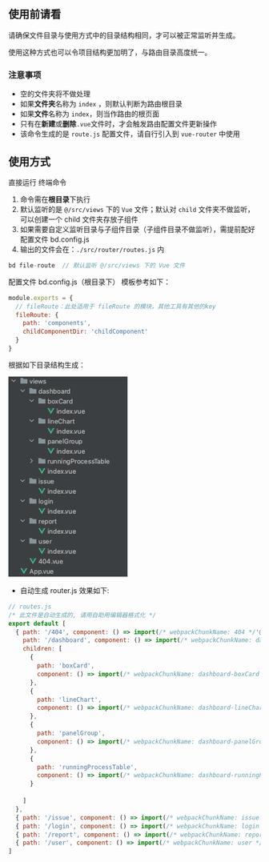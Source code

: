 ## 使用前请看

请确保文件目录与使用方式中的目录结构相同，才可以被正常监听并生成。

使用这种方式也可以令项目结构更加明了，与路由目录高度统一。

### 注意事项

- 空的文件夹将不做处理
- 如果**文件夹**名称为 `index` ，则默认判断为路由根目录
- 如果**文件**名称为 `index`，则当作路由的根页面
- 只有在**新建**或**删除**`.vue`文件时，才会触发路由配置文件更新操作
- 该命令生成的是 `route.js` 配置文件，请自行引入到 `vue-router` 中使用

## 使用方式

直接运行 终端命令
1. 命令需在**根目录**下执行
2. 默认监听的是 `@/src/views` 下的 `Vue` 文件；默认对 `child` 文件夹不做监听，可以创建一个 child 文件夹存放子组件
3. 如果需要自定义监听目录与子组件目录（子组件目录不做监听），需提前配好配置文件 bd.config.js
4. 输出的文件会在：`./src/router/routes.js`  内

```js
bd file-route  // 默认监听 @/src/views 下的 Vue 文件
```
配置文件 bd.config.js（根目录下） 模板参考如下：

```js
module.exports = {
  // fileRoute：此处适用于 fileRoute 的模块，其他工具有其他的key
  fileRoute: {
    path: 'components',
    childComponentDir: 'childComponent'
  }
}
```

根据如下目录结构生成：

![WX20201229-111439](./img/WX20201229-111439.png)

- 自动生成 router.js 效果如下: 
```js
// routes.js
/* 此文件是自动生成的, 请用自助用编辑器格式化 */
export default [
  { path: '/404', component: () => import(/* webpackChunkName: 404 */'@/views/404.vue') }, {
    path: '/dashboard', component: () => import(/* webpackChunkName: dashboard */'@/views/dashboard/index.vue'),
    children: [
      {
        path: 'boxCard',
        component: () => import(/* webpackChunkName: dashboard-boxCard */'@/views/dashboard/boxCard/index.vue')
      },
      {
        path: 'lineChart',
        component: () => import(/* webpackChunkName: dashboard-lineChart */'@/views/dashboard/lineChart/index.vue')
      },
      {
        path: 'panelGroup',
        component: () => import(/* webpackChunkName: dashboard-panelGroup */'@/views/dashboard/panelGroup/index.vue')
      },
      {
        path: 'runningProcessTable',
        component: () => import(/* webpackChunkName: dashboard-runningProcessTable */'@/views/dashboard/runningProcessTable/index.vue')
      }

    ]
  },
  { path: '/issue', component: () => import(/* webpackChunkName: issue */'@/views/issue/index.vue') },
  { path: '/login', component: () => import(/* webpackChunkName: login */'@/views/login/index.vue') },
  { path: '/report', component: () => import(/* webpackChunkName: report */'@/views/report/index.vue') },
  { path: '/user', component: () => import(/* webpackChunkName: user */'@/views/user/index.vue') }
]

```
